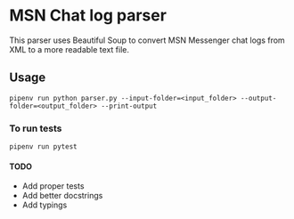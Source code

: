 # MSN Chat log parser

This parser uses Beautiful Soup to convert MSN Messenger chat logs from XML to a more readable text file.

## Usage

`pipenv run python parser.py --input-folder=<input_folder> --output-folder=<output_folder> --print-output`

### To run tests

`pipenv run pytest`

#### TODO

* Add proper tests
* Add better docstrings
* Add typings